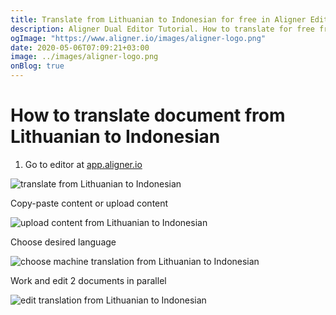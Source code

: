 ```yaml
---
title: Translate from Lithuanian to Indonesian for free in Aligner Editor
description: Aligner Dual Editor Tutorial. How to translate for free from Lithuanian to Indonesian. Aligner is multilingual document management platform. 
ogImage: "https://www.aligner.io/images/aligner-logo.png"
date: 2020-05-06T07:09:21+03:00
image: ../images/aligner-logo.png
onBlog: true
---
```


# How to translate document from Lithuanian to Indonesian

1. Go to editor at [app.aligner.io](https://app.aligner.io "Aligner App web page")

![translate from Lithuanian to Indonesian](../aligner-blank-editor.png "translate from Lithuanian to Indonesian")

Copy-paste content or upload content

![upload content from Lithuanian to Indonesian](../aligner-uploaded-document.png "upload content from Lithuanian to Indonesian")

Choose desired language

![choose machine translation from Lithuanian to Indonesian](../aligner-language-dropdown.png "choose machine translation from Lithuanian to Indonesian")

Work and edit 2 documents in parallel

![edit translation from Lithuanian to Indonesian](../aligner-double-sitded-editor.png "edit translation from Lithuanian to Indonesian")

